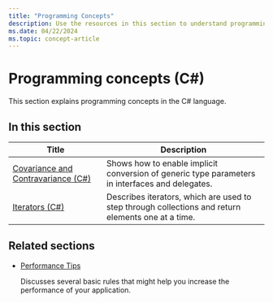 ```yaml
---
title: "Programming Concepts"
description: Use the resources in this section to understand programming concepts in the C# language, including object-oriented programming.
ms.date: 04/22/2024
ms.topic: concept-article
---
```

# Programming concepts (C#)

This section explains programming concepts in the C# language.

## In this section

| Title | Description |
|-------|-------------|
|[Covariance and Contravariance (C#)](./covariance-contravariance/index.md)|Shows how to enable implicit conversion of generic type parameters in interfaces and delegates.|
|[Iterators (C#)](./iterators.md)|Describes iterators, which are used to step through collections and return elements one at a time.|

## Related sections

- [Performance Tips](../../../framework/performance/performance-tips.md)

  Discusses several basic rules that might help you increase the performance of your application.
